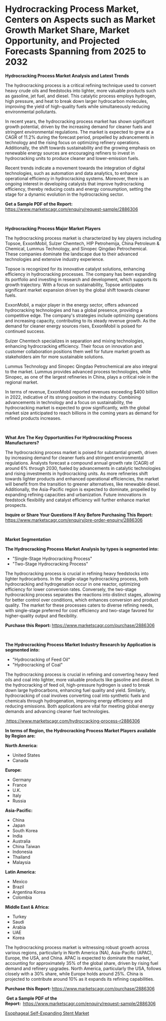 <p><h1>Hydrocracking Process Market, Centers on Aspects such as Market Growth Market Share, Market Opportunity, and Projected Forecasts Spanning from 2025 to 2032</h1></p><p><strong>Hydrocracking Process Market Analysis and Latest Trends</strong></p>
<p><p>The hydrocracking process is a critical refining technique used to convert heavy crude oils and feedstocks into lighter, more valuable products such as gasoline, jet fuel, and diesel. This catalytic process employs hydrogen, high pressure, and heat to break down larger hydrocarbon molecules, improving the yield of high-quality fuels while simultaneously reducing environmental pollutants.</p><p>In recent years, the hydrocracking process market has shown significant growth potential, driven by the increasing demand for cleaner fuels and stringent environmental regulations. The market is expected to grow at a CAGR of 11.2% during the forecast period, propelled by advancements in technology and the rising focus on optimizing refinery operations. Additionally, the shift towards sustainability and the growing emphasis on renewable energy sources are encouraging refiners to invest in hydrocracking units to produce cleaner and lower-emission fuels.</p><p>Recent trends indicate a movement towards the integration of digital technologies, such as automation and data analytics, to enhance operational efficiency in hydrocracking systems. Moreover, there is an ongoing interest in developing catalysts that improve hydrocracking efficiency, thereby reducing costs and energy consumption, setting the stage for a dynamic evolution in the hydrocracking sector.</p></p>
<p><strong>Get a Sample PDF of the Report:&nbsp;</strong> <a href="https://www.marketscagr.com/enquiry/request-sample/2886306?utm_campaign=3321&utm_medium=2&utm_source=Github&utm_content=ia&utm_term=13032025&utm_id=hydrocracking-process">https://www.marketscagr.com/enquiry/request-sample/2886306</a></p>
<p>&nbsp;</p>
<p><strong>Hydrocracking Process Major Market Players</strong></p>
<p><p>The hydrocracking process market is characterized by key players including Topsoe, ExxonMobil, Sulzer Chemtech, HIP Petrohemija, China Petroleum & Chemical, Lummus Technology, and Sinopec Qingdao Petrochemical. These companies dominate the landscape due to their advanced technologies and extensive industry experience.</p><p>Topsoe is recognized for its innovative catalyst solutions, enhancing efficiency in hydrocracking processes. The company has been expanding its portfolio and investing in research and development, which supports its growth trajectory. With a focus on sustainability, Topsoe anticipates significant market expansion driven by the global shift towards cleaner fuels.</p><p>ExxonMobil, a major player in the energy sector, offers advanced hydrocracking technologies and has a global presence, providing a competitive edge. The company's strategies include optimizing operations and increasing capacity, contributing to its steady revenue growth. As the demand for cleaner energy sources rises, ExxonMobil is poised for continued success.</p><p>Sulzer Chemtech specializes in separation and mixing technologies, enhancing hydrocracking efficiency. Their focus on innovation and customer collaboration positions them well for future market growth as stakeholders aim for more sustainable solutions.</p><p>Lummus Technology and Sinopec Qingdao Petrochemical are also integral to the market. Lummus provides advanced process technologies, while Sinopec, as one of the largest refineries in China, plays a critical role in the regional market. </p><p>In terms of revenue, ExxonMobil reported revenues exceeding $400 billion in 2022, indicative of its strong position in the industry. Combining advancements in technology and a focus on sustainability, the hydrocracking market is expected to grow significantly, with the global market size anticipated to reach billions in the coming years as demand for refined products increases.</p></p>
<p>&nbsp;</p>
<p><strong>What Are The Key Opportunities For Hydrocracking Process Manufacturers?</strong></p>
<p><p>The hydrocracking process market is poised for substantial growth, driven by increasing demand for cleaner fuels and stringent environmental regulations. Analysts forecast a compound annual growth rate (CAGR) of around 6% through 2030, fueled by advancements in catalytic technologies and rising investments in hydrocracking units. As more refineries shift towards lighter products and enhanced operational efficiencies, the market will benefit from the transition to greener alternatives, like renewable diesel. Additionally, the Asia-Pacific region is expected to dominate, propelled by expanding refining capacities and urbanization. Future innovations in feedstock flexibility and catalyst efficiency will further enhance market prospects.</p></p>
<p><strong>Inquire or Share Your Questions If Any Before Purchasing This Report:</strong> <a href="https://www.marketscagr.com/enquiry/pre-order-enquiry/2886306?utm_campaign=3321&utm_medium=2&utm_source=Github&utm_content=ia&utm_term=13032025&utm_id=hydrocracking-process">https://www.marketscagr.com/enquiry/pre-order-enquiry/2886306</a></p>
<p>&nbsp;</p>
<p><strong>Market Segmentation</strong></p>
<p><strong>The Hydrocracking Process Market Analysis by types is segmented into:</strong></p>
<p><ul><li>"Single-Stage Hydrocracking Process"</li><li>"Two-Stage Hydrocracking Process"</li></ul></p>
<p><p>The hydrocracking process is crucial in refining heavy feedstocks into lighter hydrocarbons. In the single-stage hydrocracking process, both hydrocracking and hydrogenation occur in one reactor, optimizing efficiency for lower conversion rates. Conversely, the two-stage hydrocracking process separates the reactions into distinct stages, allowing for better control over conditions, which enhances conversion and product quality. The market for these processes caters to diverse refining needs, with single-stage preferred for cost efficiency and two-stage favored for higher-quality output and flexibility.</p></p>
<p><strong>Purchase this Report:&nbsp;</strong><a href="https://www.marketscagr.com/purchase/2886306?utm_campaign=3321&utm_medium=2&utm_source=Github&utm_content=ia&utm_term=13032025&utm_id=hydrocracking-process">https://www.marketscagr.com/purchase/2886306</a></p>
<p>&nbsp;</p>
<p><strong>The Hydrocracking Process Market Industry Research by Application is segmented into:</strong></p>
<p><ul><li>"Hydrocracking of Feed Oil"</li><li>"Hydrocracking of Coal"</li></ul></p>
<p><p>The hydrocracking process is crucial in refining and converting heavy feed oils and coal into lighter, more valuable products like gasoline and diesel. In the hydrocracking of feed oil, high-pressure hydrogen is used to break down large hydrocarbons, enhancing fuel quality and yield. Similarly, hydrocracking of coal involves converting coal into synthetic fuels and chemicals through hydrogenation, improving energy efficiency and reducing emissions. Both applications are vital for meeting global energy demands and advancing cleaner fuel technologies.</p></p>
<p><a href="https://www.marketscagr.com/hydrocracking-process-r2886306?utm_campaign=3321&utm_medium=2&utm_source=Github&utm_content=ia&utm_term=13032025&utm_id=hydrocracking-process">&nbsp;https://www.marketscagr.com/hydrocracking-process-r2886306</a></p>
<p><strong>In terms of Region, the Hydrocracking Process Market Players available by Region are:</strong></p>
<p>
    <p> <strong> North America: </strong>
        <ul>
            <li>United States</li>
            <li>Canada</li>
        </ul>
        </p> 
    <p> <strong> Europe: </strong>
        <ul>
            <li>Germany</li>
            <li>France</li>
            <li>U.K.</li>
            <li>Italy</li>
            <li>Russia</li>
        </ul>
        </p> 
    <p> <strong> Asia-Pacific: </strong>
        <ul>
            <li>China</li>
            <li>Japan</li>
            <li>South Korea</li>
            <li>India</li>
            <li>Australia</li>
            <li>China Taiwan</li>
            <li>Indonesia</li>
            <li>Thailand</li>
            <li>Malaysia</li>
        </ul>
        </p> 
    <p> <strong> Latin America: </strong>
        <ul>
            <li>Mexico</li>
            <li>Brazil</li>
            <li>Argentina Korea</li>
            <li>Colombia</li>
        </ul>
        </p> 
    <p> <strong> Middle East & Africa: </strong>
        <ul>
            <li>Turkey</li>
            <li>Saudi</li>
            <li>Arabia</li>
            <li>UAE</li>
            <li>Korea</li>
        </ul>
    </p>
    </p>
<p><p>The hydrocracking process market is witnessing robust growth across various regions, particularly in North America (NA), Asia-Pacific (APAC), Europe, the USA, and China. APAC is expected to dominate the market, accounting for approximately 35% of the global share, driven by rising fuel demand and refinery upgrades. North America, particularly the USA, follows closely with a 30% share, while Europe holds around 25%. China is projected to contribute around 10% as it expands its refining capabilities.</p></p>
<p><strong>Purchase this Report: </strong><a href="https://www.marketscagr.com/purchase/2886306?utm_campaign=3321&utm_medium=2&utm_source=Github&utm_content=ia&utm_term=13032025&utm_id=hydrocracking-process">https://www.marketscagr.com/purchase/2886306</a></p>
<p>&nbsp;<strong>Get a Sample PDF of the Report:&nbsp;&nbsp;</strong><a href="https://www.marketscagr.com/enquiry/request-sample/2886306?utm_campaign=3321&utm_medium=2&utm_source=Github&utm_content=ia&utm_term=13032025&utm_id=hydrocracking-process">https://www.marketscagr.com/enquiry/request-sample/2886306</a></p>
<p><strong></strong></p>
<p><p><a href="https://github.com/mookiesville/Market-Research-Report-List-1/blob/main/esophageal-self-expanding-stent-market.md?utm_campaign=3321&utm_medium=2&utm_source=Github&utm_content=ia&utm_term=13032025&utm_id=hydrocracking-process">Esophageal Self-Expanding Stent Market</a></p></p>